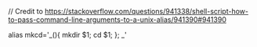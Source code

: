 // Credit to https://stackoverflow.com/questions/941338/shell-script-how-to-pass-command-line-arguments-to-a-unix-alias/941390#941390

alias mkcd='_(){ mkdir $1; cd $1; }; _'
